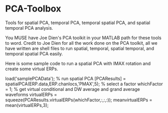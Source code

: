 # PCA-Toolbox
Tools for spatial PCA, temporal PCA, temporal spatial PCA, and spatial temporal PCA analysis.

You MUSE have Joe Dien's PCA toolkit in your MATLAB path for these tools to word. Credit to Joe Dien for all the work done on the PCA toolkit, all we have written are shell files to run spatial, temporal, spatial temporal, and temporal spatial PCA easily.

Here is some sample code to run a spatial PCA with IMAX rotation and create some virtual ERPs.

load('samplePCAData');
% run spatial PCA
[PCAResults] = spatialPCA(ERP.data,ERP.chanlocs,'PMAX',5);
% select a factor
whichFactor = 1;
% get virtual conditional and DW average and grand average waveforms
virtualERPs = squeeze(PCAResults.virtualERPs(whichFactor,:,:,:));
meanvirtualERPs = mean(virtualERPs,3);
